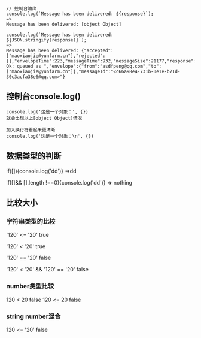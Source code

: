 ```
// 控制台输出
console.log(`Message has been delivered: ${response}`);
=>
Message has been delivered: [object Object]

console.log(`Message has been delivered: ${JSON.stringify(response)}`);
=>
Message has been delivered: {"accepted":["maoxiaojie@yunfarm.cn"],"rejected":[],"envelopeTime":223,"messageTime":932,"messageSize":21177,"response":"250 Ok: queued as ","envelope":{"from":"asdfpeng@qq.com","to":["maoxiaojie@yunfarm.cn"]},"messageId":"<c66a98e4-731b-0e1e-b71d-30c3acfa38e6@qq.com>"}
```

## 控制台console.log()
```
console.log('这是一个对象：', {})
就会出现以上[object Object]情况

加入换行符看起来更清晰
console.log('这是一个对象：\n', {})
```

## 数据类型的判断
if([]){console.log('dd')}
=>dd

if([]&& [].length !==0){console.log('dd')}
=> nothing

## 比较大小
### 字符串类型的比较
'120' <= '20'
true

'120' < '20'
true

'120' == '20'
false

'120' < '20' && '120' == '20'
false

### number类型比较
120 < 20
false
120 <= 20
false

### string number混合
120 <= '20'
false

